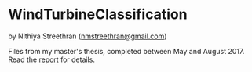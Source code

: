 # WindTurbineClassification

by Nithiya Streethran (nmstreethran@gmail.com)

Files from my master's thesis, completed between May and August 2017. Read the [report](https://github.com/nmstreethran/WindTurbineClassification/blob/master/Report.pdf) for details.
